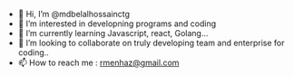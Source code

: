 - 👋 Hi, I’m @mdbelalhossainctg
- 👀 I’m interested in developning programs and coding 
- 🌱 I’m currently learning Javascript, react, Golang...
- 💞️ I’m looking to collaborate on truly developing team and enterprise for coding..
- 📫 How to reach me : rmenhaz@gmail.com

<!---
mdbelalhossainctg/mdbelalhossainctg is a ✨ special ✨ repository because its `README.md` (this file) appears on your GitHub profile.
You can click the Preview link to take a look at your changes.
--->
